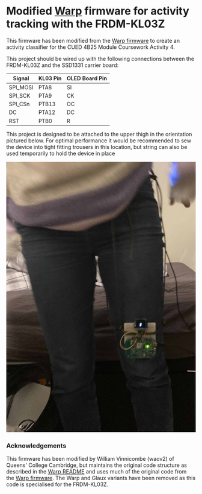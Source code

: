 # Modified [Warp](https://github.com/physical-computation/Warp-hardware) firmware for activity tracking with the FRDM-KL03Z
This firmware has been modified from the [Warp firmware](https://github.com/physical-computation/Warp-firmware) to create an activity classifier for the CUED 4B25 Module Coursework Activity 4.

This project should be wired up with the following connections between the FRDM-KL03Z and the SSD1331 carrier board:

| Signal    | KL03 Pin  | OLED Board Pin |
| --- | --- | --- |
| SPI_MOSI | PTA8      | SI |
| SPI_SCK  | PTA9      | CK |
| SPI_CSn  | PTB13     | OC |
| DC        | PTA12     | DC |
| RST       | PTB0      | R |

This project is designed to be attached to the upper thigh in the orientation pictured below. For optimal performance it would be recommended to sew the device into tight fitting trousers in this location, but string can also be used temporarily to hold the device in place

![image](mounting.jpg "Mounting Location")

### Acknowledgements
This firmware has been modified by William Vinnicombe (waov2) of Queens' College Cambridge, but maintains the original code structure as described in the [Warp README](WARP_README.md) and uses much of the original code from the [Warp firmware](https://github.com/physical-computation/Warp-firmware). The Warp and Glaux variants have been removed as this code is specialised for the FRDM-KL03Z.